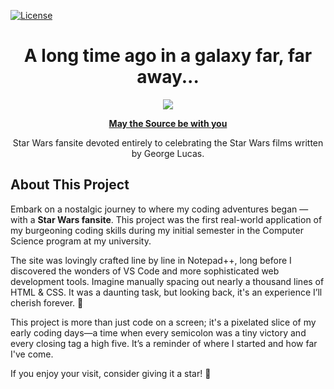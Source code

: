 [![License](https://img.shields.io/badge/license-MIT-blue)](https://github.com/nragland37/star-wars-fansite/blob/main/LICENSE)

<h1 align="center">
  A long time ago in a galaxy far, far away...
</h1>

<p align="center">
  <a href="https://nragland37.github.io/star-wars-fansite" target="_blank">
    <img src="https://framerusercontent.com/images/HVzApGKkH6YM1vUO9zOo5lJBC4.jpeg"> 
  </a>
</p>

<p align="center">
  <a href="https://nragland37.github.io/star-wars-fansite" target="_blank">
    <b>May the Source be with you</b>
  </a> 
</p>

<p align="center"> 
  Star Wars fansite devoted entirely to celebrating the Star Wars films written by George Lucas. 
</p>

## About This Project

Embark on a nostalgic journey to where my coding adventures began — with a **Star Wars fansite**. This project was the first real-world application of my burgeoning coding skills during my initial semester in the Computer Science program at my university. 

The site was lovingly crafted line by line in Notepad++, long before I discovered the wonders of VS Code and more sophisticated web development tools. Imagine manually spacing out nearly a thousand lines of HTML & CSS. It was a daunting task, but looking back, it's an experience I’ll cherish forever. 🥺

This project is more than just code on a screen; it's a pixelated slice of my early coding days—a time when every semicolon was a tiny victory and every closing tag a high five. It’s a reminder of where I started and how far I've come.

If you enjoy your visit, consider giving it a star! 🌟
